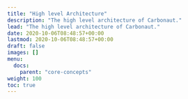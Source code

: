 ```yaml
---
title: "High level Architecture"
description: "The high level architecture of Carbonaut."
lead: "The high level architecture of Carbonaut."
date: 2020-10-06T08:48:57+00:00
lastmod: 2020-10-06T08:48:57+00:00
draft: false
images: []
menu:
  docs:
    parent: "core-concepts"
weight: 100
toc: true
---
```


